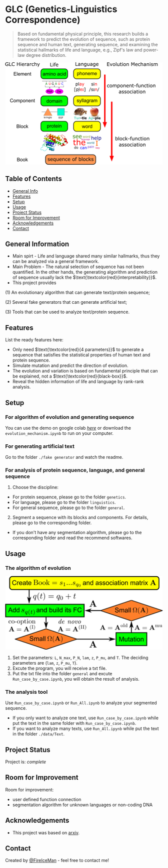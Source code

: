 # GLC (Genetics-Linguistics Correspondence)
>Based on fundamental physical principle, this research builds a framework to predict the evolution of sequence, such as protein sequence and human text, generating sequence, and examining the statistical hallmarks of life and language, e.g., Zipf's law and power-law degree distribution.

![framework](./img/Evo_Hierarchy.png)

## Table of Contents
* [General Info](#general-information)
* [Features](#features)
* [Setup](#setup)
* [Usage](#usage)
* [Project Status](#project-status)
* [Room for Improvement](#room-for-improvement)
* [Acknowledgements](#acknowledgements)
* [Contact](#contact)

## General Information
- Main spirt - Life and language shared many similar hallmarks, thus they can be analyzed via a general framework.
- Main Problem - The natural selection of sequence has not been quantified. In the other hands, the generating algorithm and prediction of sequence usually lack the $\text{\textcolor{red}{interpretability}}$. 
- This project provides 

(1) An evolutionary algorithm that can generate text/protein sequence; 

(2) Several fake generators that can generate artificial text;

(3) Tools that can be used to analyze text/protein sequence.

## Features
List the ready features here:
- Only need $\text{\textcolor{red}{4 parameters}}$ to generate a sequence that satisfies the statistical properties of human text and protein sequence.
- Simulate mutation and predict the direction of evolution.
- The evolution and variation is based on fundamental principle that can be explained, not a $\text{\textcolor{red}{black-box}}$.
- Reveal the hidden information of life and language by rank-rank analysis.

## Setup
### For algorithm of evolution and generating sequence
You can use the demo on google colab [_here_](https://colab.research.google.com/drive/1h8tNyqPPnqfmG9g7BiD-w4jzSz-npnJa#scrollTo=lwZnojnDFM5Y)
or download the `evolution_mechanism.ipynb` to run on your computer.

### For generating artificial text
Go to the folder `./fake generator` and watch the readme.

### For analysis of protein sequence, language, and general sequence
1. Choose the discipline:  
  - For protein sequence, please go to the folder `genetics`.
  - For language, please go to the folder `linguistics`.
  - For general sequence, please go to the folder `general`.
2. Segment a sequence with its blocks and components. For details, please go to the corresponding folder.
  - If you don't have any segmentation algorithm, please go to the corresponding folder and read the recommend softwares.

## Usage
### The algorithm of evolution
![flowchart of the algorithm of evolution](./img/flowchart.png)
1. Set the parameters: `L`, `N_max`, `P_N`, `lam`, `z`, `P_mu`, and `T`. The deciding parameters are (`lam`, `z`, `P_mu`, `T`).
2. Excute the program, you will receive a txt file.
3. Put the txt file into the folder `general` and excute `Run_case_by_case.ipynb`, you will obtain the result of analysis.

### The analysis tool
Use `Run_case_by_case.ipynb` or `Run_All.ipynb` to analyze your segmented sequence.
- If you only want to analyze one text, use `Run_case_by_case.ipynb` while put the text in the same folder with `Run_case_by_case.ipynb`.
- If you want to analyze many texts, use `Run_All.ipynb` while put the text in the folder `./data/Text`.


## Project Status
Project is: _complete_ 


## Room for Improvement
Room for improvement:
- user defined function connection
- segmentation algorithm for unknown languages or non-coding DNA


## Acknowledgements
- This project was based on [arxiv]([https://www.example.com](https://arxiv.org/abs/2012.14309)).


## Contact
Created by [@FireIceMan](https://github.com/FireIceMan) - feel free to contact me!
